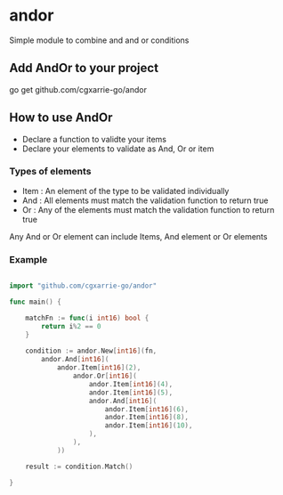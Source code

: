 # andor
Simple module to combine and and or conditions 

## Add AndOr to your project

go get github.com/cgxarrie-go/andor

## How to use AndOr

- Declare a function to validte your items
- Declare your elements to validate as And, Or or item

### Types of elements
- Item : An element of the type to be validated individually
- And : All elements must match the validation function to return true
- Or : Any of the elements must match the validation function to return true

Any And or Or element can include Items, And element or Or elements

### Example

```Go

import "github.com/cgxarrie-go/andor"

func main() {

    matchFn := func(i int16) bool {
        return i%2 == 0
    }
    
    condition := andor.New[int16](fn,
        andor.And[int16](
            andor.Item[int16](2),
                andor.Or[int16](
                    andor.Item[int16](4),
                    andor.Item[int16](5),
                    andor.And[int16](
                        andor.Item[int16](6),
                        andor.Item[int16](8),
                        andor.Item[int16](10),
                    ),
                ),
            ))

    result := condition.Match()

}


    
```
